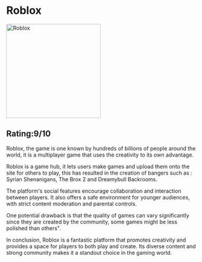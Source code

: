 </head>
<body>
  <h1>Roblox </h1>
<img src="https://upload.wikimedia.org/wikipedia/commons/thumb/4/4b/Roblox_Logo_2022.svg/220px-Roblox_Logo_2022.svg.png" alt="Roblox" style="width:250px;height:250px;">
  <h2>Rating:9/10</h2>
  <p>
Roblox, the game is one known by hundreds of billions of people around the world, it is a multiplayer game that uses the creativity to its own advantage. </p>
  <p>
    Roblox is a game hub, it lets users make games and upload them onto the site for others to play, this has resulted in the creation of bangers such as : Syrian Shenanigans, The Brox 2 and Dreamybull Backrooms.
  </p>
  <p>
The platform's social features encourage collaboration and interaction between players. It also offers a safe environment for younger audiences, with strict content moderation and parental controls. </p>
  <p>
    One potential drawback is that the quality of games can vary significantly since they are created by the community, some games might be less polished than others". 
  </p>
  <p>
In conclusion, Roblox is a fantastic platform that promotes creativity and provides a space for players to both play and create. Its diverse content and strong community makes it a standout choice in the gaming world.  </p>
</body>
</html>
